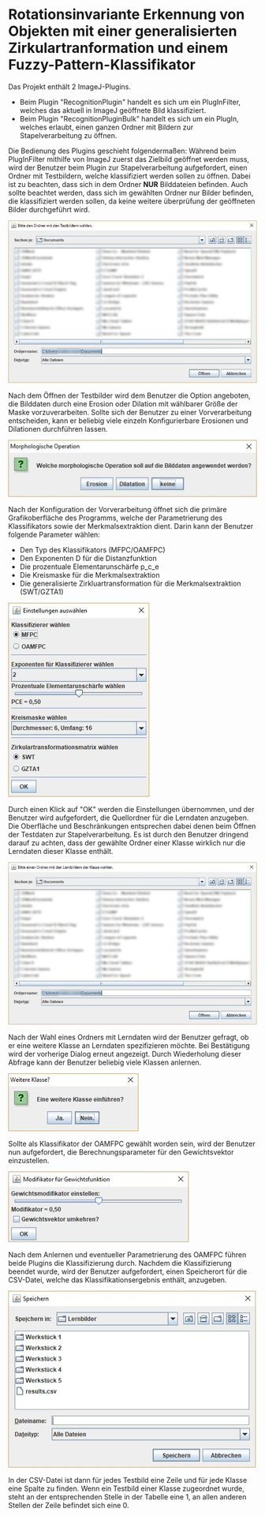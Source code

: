 # Rotationsinvariante Erkennung von Objekten mit einer generalisierten Zirkulartranformation und einem Fuzzy-Pattern-Klassifikator

Das Projekt enthält 2 ImageJ-Plugins.
- Beim Plugin "RecognitionPlugin" handelt es sich um ein PlugInFilter, welches das aktuell in ImageJ geöffnete Bild klassifiziert.
- Beim Plugin "RecognitionPluginBulk" handelt es sich um ein PlugIn, welches erlaubt, einen ganzen Ordner mit Bildern zur Stapelverarbeitung zu öffnen.

Die Bedienung des Plugins geschieht folgendermaßen:
  Während beim PlugInFilter mithilfe von ImageJ zuerst das Zielbild geöffnet werden muss, wird der Benutzer beim Plugin zur Stapelverarbeitung
  aufgefordert, einen Ordner mit Testbildern, welche klassifiziert werden sollen zu öffnen.
  Dabei ist zu beachten, dass sich in dem Ordner **NUR** Bilddateien befinden. Auch sollte beachtet werden, dass sich im gewählten 
  Ordner nur Bilder befinden, die klassifiziert werden sollen, da keine weitere überprüfung der geöffneten Bilder durchgeführt wird.
  
  ![Das Fenster zur Wahl der Bilder sieht so aus.](https://github.com/Shad0wlife/Abschlussprojekt/blob/master/images/BulkSelection.JPG)
  
  Nach dem Öffnen der Testbilder wird dem Benutzer die Option angeboten, die Bilddaten durch eine Erosion oder Dilation mit wählbarer 
  Größe der Maske vorzuverarbeiten.
  Sollte sich der Benutzer zu einer Vorverarbeitung entscheiden, kann er beliebig viele einzeln Konfigurierbare Erosionen und Dilationen 
  durchführen lassen.
  
  ![Das Fenster zur Wahl der Vorverarbeitung sieht so aus.](https://github.com/Shad0wlife/Abschlussprojekt/blob/master/images/Vorverarbeitung.JPG)
  
  Nach der Konfiguration der Vorverarbeitung öffnet sich die primäre Grafikoberfläche des Programms, welche der Parametrierung des 
  Klassifikators sowie der Merkmalsextraktion dient. Darin kann der Benutzer folgende Parameter wählen:
  - Den Typ des Klassifikators (MFPC/OAMFPC)
  - Den Exponenten D für die Distanzfunktion
  - Die prozentuale Elementarunschärfe p_c_e
  - Die Kreismaske für die Merkmalsextraktion
  - Die generalisierte Zirkluartransformation für die Merkmalsextraktion (SWT/GZTA1)
  
  ![Das Fenster zur Konfiguration sieht so aus.](https://github.com/Shad0wlife/Abschlussprojekt/blob/master/images/SettingsGui.JPG)
  
  Durch einen Klick auf "OK" werden die Einstellungen übernommen, und der Benutzer wird aufgefordert, die Quellordner für die Lerndaten 
  anzugeben. Die Oberfläche und Beschränkungen entsprechen dabei denen beim Öffnen der Testdaten zur Stapelverarbeitung.
  Es ist durch den Benutzer dringend darauf zu achten, dass der gewählte Ordner einer Klasse wirklich nur die Lerndaten dieser Klasse enthält.
  
  ![Das Fenster zur Wahl der Bilder sieht so aus.](https://github.com/Shad0wlife/Abschlussprojekt/blob/master/images/LearningSelection.JPG)
  
  Nach der Wahl eines Ordners mit Lerndaten wird der Benutzer gefragt, ob er eine weitere Klasse an Lerndaten spezifizieren möchte. 
  Bei Bestätigung wird der vorherige Dialog erneut angezeigt. Durch Wiederholung dieser Abfrage kann der Benutzer beliebig 
  viele Klassen anlernen.
  
  ![Das Fenster zur Abfrage, ob weitere Klassen angelernt werden sollen sieht so aus.](https://github.com/Shad0wlife/Abschlussprojekt/blob/master/images/MoreClasses.JPG)
  
  Sollte als Klassifikator der OAMFPC gewählt worden sein, wird der Benutzer nun aufgefordert, die Berechnungsparameter für den Gewichtsvektor 
  einzustellen.
  
  ![Das Fenster zur Parameterisierung des Gewichtsvektors sieht so aus.](https://github.com/Shad0wlife/Abschlussprojekt/blob/master/images/WeightsGui.JPG)
  
  Nach dem Anlernen und eventueller Parametrierung des OAMFPC führen beide Plugins die Klassifizierung durch. 
  Nachdem die Klassifizierung beendet wurde, wird der Benutzer aufgefordert, einen Speicherort für die CSV-Datei, welche das Klassifikationsergebnis 
  enthält, anzugeben.
  
  ![Das Fenster zur Wahl des Speicherorts sieht so aus.](https://github.com/Shad0wlife/Abschlussprojekt/blob/master/images/SavingGui.JPG)
  
  In der CSV-Datei ist dann für jedes Testbild eine Zeile und für jede Klasse eine Spalte zu finden. Wenn ein Testbild einer Klasse zugeordnet 
  wurde, steht an der entsprechenden Stelle in der Tabelle eine 1, an allen anderen Stellen der Zeile befindet sich eine 0.

